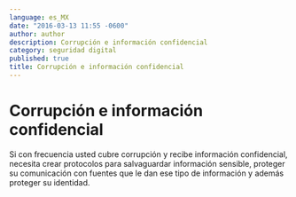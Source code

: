 ```yaml
---
language: es_MX
date: "2016-03-13 11:55 -0600"
author: author
description: Corrupción e información confidencial
category: seguridad digital
published: true
title: Corrupción e información confidencial
---
```


# Corrupción e información confidencial

Si con frecuencia usted cubre corrupción y recibe información confidencial, necesita crear protocolos para salvaguardar información sensible, proteger su comunicación con fuentes que le dan ese tipo de información y además proteger su identidad.
